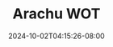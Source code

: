 --- 
title: "Arachu WOT"
description: "nonton bokeh Arachu WOT terbaru full new"
date: 2024-10-02T04:15:26-08:00
file_code: "6nq8utv4tql8"
draft: false
cover: "b5q4iqkw6iqzwsbm.jpg"
tags: ["Arachu", "WOT", "bokep-indo", "bokep-viral", "bokep-ig"]
length: 135
fld_id: "1392282"
foldername: "arachu"
categories: ["arachu"]
views: 66
---